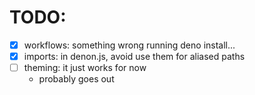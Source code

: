 # TODO:

- [x] workflows: something wrong running deno install...
- [x] imports: in denon.js, avoid use them for aliased paths
- [ ] theming: it just works for now
  - probably goes out
